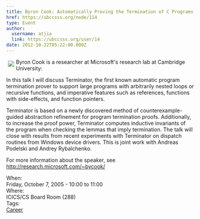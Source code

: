 ```yaml
---
title: Byron Cook: Automatically Proving the Termination of C Programs 
href: https://ubccsss.org/node/114
type: Event
author:
  username: atjia
  link: https://ubccsss.org/user/14
date: 2012-10-22T05:22:00.000Z
---
```


<div class="field field-name-body field-type-text-with-summary field-label-hidden"><div class="field-items"><div class="field-item even"><p><img src="/files/byron2_milan.jpg" align="left" vspace="5" hspace="5"> Byron Cook is a researcher at Microsoft&apos;s research lab at Cambridge University:</p>
<p>In this talk I will discuss Terminator, the first known automatic program termination prover to support large programs with arbitrarily nested loops or recursive functions, and imperative features such as references, functions with side-effects, and function pointers.</p>
<p>Terminator is based on a newly discovered method of counterexample-guided abstraction refinement for program termination proofs.  Additionally, to increase the proof power, Terminator computes inductive invariants of the program when checking the lemmas that imply termination.  The talk will close with results from recent experiments with Terminator on dispatch routines from Windows device drivers.  This is joint work with Andreas Podelski and Andrey Rybalchenko.</p>
<p>For more information about the speaker, see <a href="http://research.microsoft.com/~bycook/">http://research.microsoft.com/~bycook/</a></p>
</div></div></div><div class="field field-name-field-dates field-type-datetime field-label-above"><div class="field-label">When:&#xA0;</div><div class="field-items"><div class="field-item even"><span class="date-display-single">Friday, October 7, 2005 - <span class="date-display-range"><span class="date-display-start">10:00</span> to <span class="date-display-end">11:00</span></span></span></div></div></div><div class="field field-name-field-location field-type-text field-label-above"><div class="field-label">Where:&#xA0;</div><div class="field-items"><div class="field-item even">ICICS/CS Board Room (288)</div></div></div>    <footer>
    <div class="field field-name-field-tags field-type-taxonomy-term-reference field-label-above"><div class="field-label">Tags:&#xA0;</div><div class="field-items"><div class="field-item even"><a href="/career">Career</a></div></div></div>      </footer>